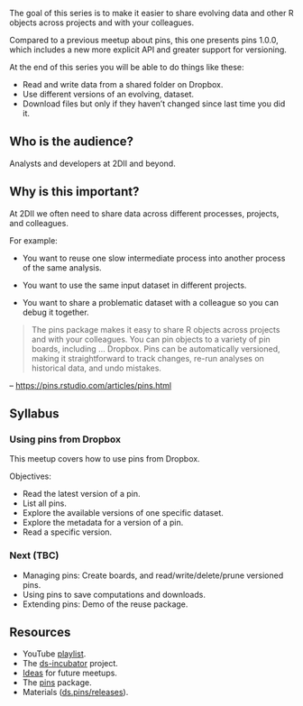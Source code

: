 
The goal of this series is to make it easier to share evolving data and
other R objects across projects and with your colleagues.

Compared to a previous meetup about pins, this one presents pins 1.0.0,
which includes a new more explicit API and greater support for
versioning.

At the end of this series you will be able to do things like these:

-   Read and write data from a shared folder on Dropbox.
-   Use different versions of an evolving, dataset.
-   Download files but only if they haven’t changed since last time you
    did it.

## Who is the audience?

Analysts and developers at 2DII and beyond.

## Why is this important?

At 2DII we often need to share data across different processes,
projects, and colleagues.

For example:

-   You want to reuse one slow intermediate process into another process
    of the same analysis.

-   You want to use the same input dataset in different projects.

-   You want to share a problematic dataset with a colleague so you can
    debug it together.

> The pins package makes it easy to share R objects across projects and
> with your colleagues. You can pin objects to a variety of pin boards,
> including … Dropbox. Pins can be automatically versioned, making it
> straightforward to track changes, re-run analyses on historical data,
> and undo mistakes.

– <https://pins.rstudio.com/articles/pins.html>

## Syllabus

### Using pins from Dropbox

This meetup covers how to use pins from Dropbox.

Objectives:

-   Read the latest version of a pin.
-   List all pins.
-   Explore the available versions of one specific dataset.
-   Explore the metadata for a version of a pin.
-   Read a specific version.

### Next (TBC)

-   Managing pins: Create boards, and read/write/delete/prune versioned
    pins.
-   Using pins to save computations and downloads.
-   Extending pins: Demo of the reuse package.

## Resources

-   YouTube [playlist](https://bit.ly/ds-incubator-videos).
-   The
    [ds-incubator](https://github.com/2DegreesInvesting/ds-incubator#ds-incubator)
    project.
-   [Ideas](https://bit.ly/dsi-ideas) for future meetups.
-   The [pins](https://pins.rstudio.com/) package.
-   Materials
    ([ds.pins/releases](https://github.com/2DegreesInvesting/ds.pins/releases)).
